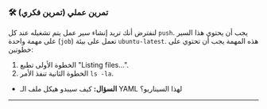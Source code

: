 ### 🛠️ تمرين عملي (تمرين فكري)
لنفترض أنك تريد إنشاء سير عمل يتم تشغيله عند كل `push`. يجب أن يحتوي هذا السير على مهمة واحدة (`job`) تعمل على بيئة `ubuntu-latest`. هذه المهمة يجب أن تحتوي على خطوتين:
1.  الخطوة الأولى تطبع "Listing files...".
2.  الخطوة الثانية تنفذ الأمر `ls -la`.

* **السؤال:** كيف سيبدو هيكل ملف الـ YAML لهذا السيناريو؟

---
